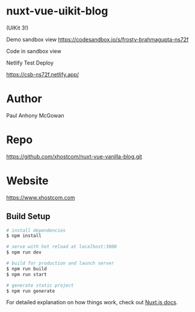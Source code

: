 # nuxt-vue-uikit-blog

(UIKit 3!)

Demo sandbox view
https://codesandbox.io/s/frosty-brahmagupta-ns72f

Code in sandbox view

Netlify Test Deploy

https://csb-ns72f.netlify.app/

# Author

Paul Anhony McGowan

# Repo

https://github.com/xhostcom/nuxt-vue-vanilla-blog.git

# Website

https://www.xhostcom.com

## Build Setup

```bash
# install dependencies
$ npm install

# serve with hot reload at localhost:3000
$ npm run dev

# build for production and launch server
$ npm run build
$ npm run start

# generate static project
$ npm run generate
```

For detailed explanation on how things work, check out [Nuxt.js docs](https://nuxtjs.org).
